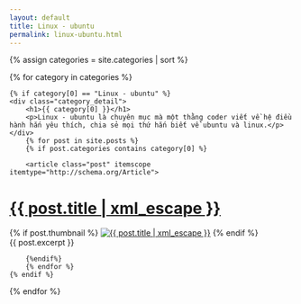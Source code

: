 ```yaml
---
layout: default
title: Linux - ubuntu
permalink: linux-ubuntu.html
---
```



{% assign categories = site.categories | sort %}
<div id="index">

{% for category in categories %}

	{% if category[0] == "Linux - ubuntu" %}
	<div class="category_detail">
		<h1>{{ category[0] }}</h1>
		<p>Linux - ubuntu là chuyên mục mà một thằng coder viết về hệ điều hành hắn yêu thích, chia sẻ mọi thứ hắn biết về ubuntu và linux.</p>
	</div>
		{% for post in site.posts %}
		{% if post.categories contains category[0] %}

		<article class="post" itemscope itemtype="http://schema.org/Article">
  <h1 itemprop="name"><a itemprop="url" href="{{ site.site_url }}{{ post.url }}" title="{{ post.title | xml_escape }}" >{{ post.title | xml_escape }}</a></h1>
  {% if post.thumbnail %}
  <a href="{{ post.url }}"><img itemprop="image" src="{{ site.baseurl }}images/{{ post.thumbnail }}" alt="{{ post.title | xml_escape }}" class="post_thumbnail"></a>
  {% endif %}
  <div class="excerpt" itemprop="description">
    {{ post.excerpt }}
  </div>
  <div class="clear"></div>
</article>

		{%endif%}
		{% endfor %}
	{% endif %}

{% endfor %}
</div>

